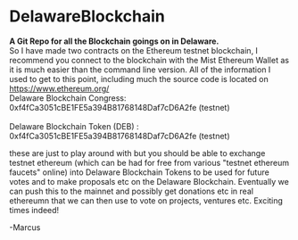 # DelawareBlockchain
<b>A Git Repo for all the Blockchain goings on in Delaware.</b>           
So I have made two contracts on the Ethereum testnet blockchain, I recommend you connect to the blockchain with the Mist Ethereum Wallet as it is much easier than the command line version. 
All of the information I used to get to this point, including much the source code is located on https://www.ethereum.org/
<br>
Delaware Blockchain Congress: 0xf4fCa3051cBE1FE5a394B81768148Daf7cD6A2fe (testnet)
</br>
<br>
Delaware Blockchain Token (DEB) : 0xf4fCa3051cBE1FE5a394B81768148Daf7cD6A2fe (testnet)
<br>

these are just to play around with but you should be able to exchange testnet ethereum (which can be had for free from various "testnet ethereum faucets" online) into Delaware Blockchain Tokens to be used for future votes and to make proposals etc on the Delaware Blockchain. Eventually we can push this to the mainnet and possibly get donations etc in real ethereumn that we can then use to vote on projects, ventures etc.
Exciting times indeed! 


-Marcus
